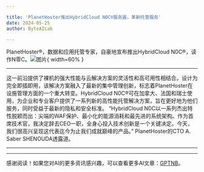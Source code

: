 ```yaml
---

title: 'PlanetHoster推出HybridCloud N0C®服务器，革新托管服务'
date: 2024-05-25
author: ByteAILab

---
```


PlanetHoster®，数据和应用托管专家，自豪地宣布推出HybridCloud N0C®，读作N零C。![图片](https://ai-techpark.com/wp-content/uploads/2024/05/PlanetHoster-960x540.jpg){ width=60% }

---
这一前沿提供了裸机的强大性能与云解决方案的灵活性和高可用性相结合。设计为完全即插即用，该解决方案融入了最新的集中管理创新，标志着PlanetHoster在设施管理方面的一个重大转变。HybridCloud N0C®可在加拿大、法国和瑞士使用，为企业和专业客户提供了一系列新的高性能托管解决方案，旨在更好地为他们服务，同时受益于最新的隐私和安全标准。
“HybridCloud N0C以一系列杰出特性脱颖而出：尖端的WAF保护、最小化的能源消耗和最先进的系统架构。作为首席技术官，我决定辞去CEO一职，全身心投入技术创新是一个关键决定。今天，我们很高兴呈现这代表迄今为止我们成就巅峰的产品。” PlanetHoster的CTO A. Saber SHENOUDA透露道。

---
---
感谢阅读！如果您对AI的更多资讯感兴趣，可以查看更多AI文章：[GPTNB](https://gptnb.com)。